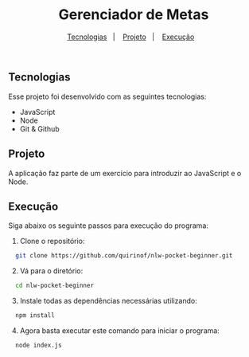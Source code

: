 <h1 align="center"> Gerenciador de Metas </h1>

<p align="center">
  <a href="#-tecnologias">Tecnologias</a>&nbsp;&nbsp;&nbsp;|&nbsp;&nbsp;&nbsp;
  <a href="#-projeto">Projeto</a>&nbsp;&nbsp;&nbsp;|&nbsp;&nbsp;&nbsp;
  <a href="#-execução">Execução</a>&nbsp;&nbsp;&nbsp;
</p>

<br>

## Tecnologias

Esse projeto foi desenvolvido com as seguintes tecnologias:

- JavaScript
- Node
- Git & Github

## Projeto

A aplicação faz parte de um exercício para introduzir ao JavaScript e o Node.

## Execução

Siga abaixo os seguinte passos para execução do programa:

1. Clone o repositório:

```bash
  git clone https://github.com/quirinof/nlw-pocket-beginner.git
```

2. Vá para o diretório:

```bash
  cd nlw-pocket-beginner
```

3. Instale todas as dependências necessárias utilizando:

```bash
  npm install
```

4. Agora basta executar este comando para iniciar o programa:

```bash
  node index.js
```
